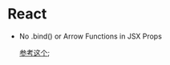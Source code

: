 # React 

- No .bind() or Arrow Functions in JSX Props
  
  [参考这个](https://segmentfault.com/a/1190000011007769);